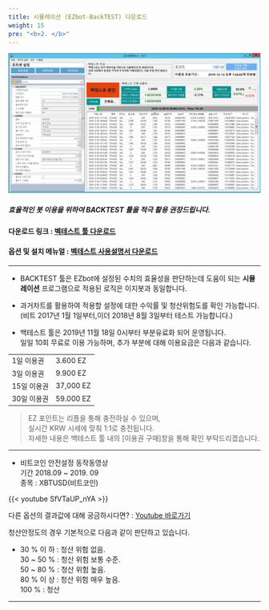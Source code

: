 ```yaml
---
title: 시뮬레이션 (EZbot-BackTEST) 다운로드
weight: 15
pre: "<b>2. </b>"
---
```


![](/picture/Backtest1.png?width=100%&height=50%)


##### 효율적인 봇 이용을 위하여 BACKTEST 툴을 적극 활용 권장드립니다.

#### 다운로드 링크 : [벡테스트 툴 다운로드](http://www.ezbot24.com/shorturl/VPGQUI5DS5M8V)

#### 옵션 및 설치 메뉴얼 :  [벡테스트 사용설명서 다운로드](https://github.com/ezbotTNT/ezbotTNT.github.io/raw/develop/content/manual%20down/EZ-Backtest_BitMEX_Manual.pdf)

---

- BACKTEST 툴은 EZbot에 설정된 수치의 효율성을 판단하는데 도움이 되는 **시뮬레이션** 프로그램으로 적용된 로직은 이지봇과 동일합니다.

- 과거차트를 활용하여 적용할 설정에 대한 수익률 및 청산위험도를 확인 가능합니다.
</br>(비트 2017년 1월 1일부터,이더 2018년 8월 3일부터 테스트 가능합니다.)

- 백테스트 툴은 2019년 11월 18일 0시부터 부분유료화 되어 운영됩니다.</br>
 일일 10회 무료로 이용 가능하며, 추가 부분에 대해 이용요금은 다음과 같습니다.


<table>
<tbody>
<tr><td>1일 이용권</td><td>3.600 EZ</td></tr>
<tr><td>3일 이용권</td><td>9.900 EZ</td></tr>
<tr><td>15일 이용권</td><td>37,000 EZ</td></tr>
<tr><td>30일 이용권</td><td>59.000 EZ</td></tr>

</tbody>
</table>

> EZ 포인트는 리플을 통해 충전하실 수 있으며,</br>
실시간 KRW 시세에 맞춰 1:1로 충전됩니다.</br>
자세한 내용은 백테스트 툴 내의 [이용권 구매]창을 통해 확인 부탁드리겠습니다.

---



- 비트코인 안전설정 동작동영상 </br> 기간 2018.09 ~ 2019. 09 </br>종목 : XBTUSD(비트코인)

{{< youtube SfVTaUP_nYA >}}


다른 옵션의 결과값에 대해 궁금하시다면? : [Youtube 바로가기](https://www.youtube.com/watch?v=SfVTaUP_nYA&feature=youtu.be&t=21)


청산안정도의 경우 기본적으로 다음과 같이 판단하고 있습니다.

- 30 % 이 하     : 청산 위험 없음.</br>
30 ~ 50 %   : 청산 위험 보통 수준.</br>
50 ~ 80 %   : 청산 위험 높음.</br>
80 %  이 상 : 청산 위험 매우 높음.</br>
100 %   : 청산

---
